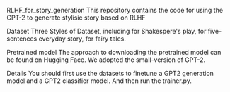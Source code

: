 RLHF_for_story_generation
This repository contains the code for using the GPT-2 to generate stylisic story based on RLHF

Dataset
Three Styles of Dataset, including <Sp> for Shakespere's play, <ROC> for five-sentences everyday story, <Fairy> for fairy tales.

Pretrained model
The approach to downloading the pretrained model can be found on Hugging Face. We adopted the small-version of GPT-2.

Details
You should first use the datasets to finetune a GPT2 generation model and a GPT2 classifier model. And then run the trainer.py.


